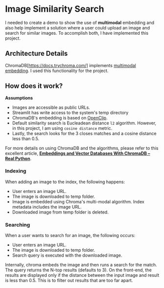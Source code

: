 # Image Similarity Search

I needed to create a demo to show the use of **multimodal** embedding and also help implement a solution where a user could upload an image and search for similar images. To accomplish both, I have implemented this project.

## Architecture Details

ChromaDB[https://docs.trychroma.com/] implements [multimodal embedding](https://docs.trychroma.com/multi-modal). I used this functionality for the project.

## How does it work?

**Assumptions**

* Images are accessible as public URLs.
* Streamlit has write access to the system's temp directory
* ChromaDB's embedding is based on [OpenClip](https://huggingface.co/docs/hub/open_clip). 
* Default similarity search is Eucleadean distance `l2` algorithm. However, in this project, I am using `cosine distance` metric.
* Lastly, the search looks for the 3 closes matches and a cosine distance less than 0.5.

For more details on using ChromaDB and the algorithms, please refer to this excellent article, **[Embeddings and Vector Databases With ChromaDB – Real Python](https://realpython.com/chromadb-vector-database/)**.


### Indexing

When adding an image to the index, the following happens:

* User enters an image URL.
* The image is downloaded to temp folder.
* Image is embedded using Chroma's multi-modal algorithm. Index metadata includes the image URL.
* Downloaded image from temp folder is deleted.

### Searching

When a user wants to search for an image, the following occurs:

* User enters an image URL.
* The image is downloaded to temp folder.
* Search query is executed with the downloaded image. 

Internally, chroma embeds the image and then runs a search for the match. The query returns the N-top results (defaults to 3). On the front-end, the results are displayed only if the distance between the input image and result is less than 0.5. This is to filter out results that are too far apart.